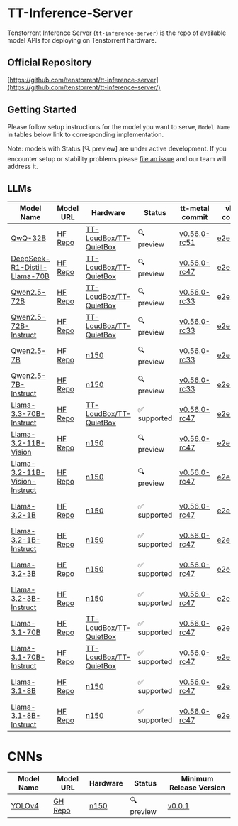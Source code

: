 # TT-Inference-Server

Tenstorrent Inference Server (`tt-inference-server`) is the repo of available model APIs for deploying on Tenstorrent hardware.

## Official Repository

[https://github.com/tenstorrent/tt-inference-server](https://github.com/tenstorrent/tt-inference-server/)


## Getting Started
Please follow setup instructions for the model you want to serve, `Model Name` in tables below link to corresponding implementation.

Note: models with Status [🔍 preview] are under active development. If you encounter setup or stability problems please [file an issue](https://github.com/tenstorrent/tt-inference-server/issues/new?template=Blank+issue) and our team will address it.

## LLMs

| Model Name | Model URL | Hardware | Status | tt-metal commit | vLLM commit | Docker Image |
|------------|-----------|----------|--------|-----------------|-------------|--------------|
| [QwQ-32B](vllm-tt-metal-llama3/README.md) | [HF Repo](https://huggingface.co/Qwen/QwQ-32B) | [TT-LoudBox/TT-QuietBox](https://tenstorrent.com/hardware/tt-quietbox) | 🔍 preview | [v0.56.0-rc51](https://github.com/tenstorrent/tt-metal/tree/v0.56.0-rc51) | [e2e0002a](https://github.com/tenstorrent/vllm/tree/e2e0002ac7dc) | [0.0.4-v0.56.0-rc51-e2e0002ac7dc](https://ghcr.io/tenstorrent/tt-inference-server/vllm-tt-metal-src-release-ubuntu-20.04-amd64) |
| [DeepSeek-R1-Distill-Llama-70B](vllm-tt-metal-llama3/README.md) | [HF Repo](https://huggingface.co/deepseek-ai/DeepSeek-R1-Distill-Llama-70B) | [TT-LoudBox/TT-QuietBox](https://tenstorrent.com/hardware/tt-quietbox) | 🔍 preview | [v0.56.0-rc47](https://github.com/tenstorrent/tt-metal/tree/v0.56.0-rc47) | [e2e0002a](https://github.com/tenstorrent/vllm/tree/e2e0002ac7dc) | [0.0.4-v0.56.0-rc47-e2e0002ac7dc](https://ghcr.io/tenstorrent/tt-inference-server/vllm-tt-metal-src-release-ubuntu-20.04-amd64) |
| [Qwen2.5-72B](vllm-tt-metal-llama3/README.md) | [HF Repo](https://huggingface.co/Qwen/Qwen2.5-72B) | [TT-LoudBox/TT-QuietBox](https://tenstorrent.com/hardware/tt-quietbox) | 🔍 preview | [v0.56.0-rc33](https://github.com/tenstorrent/tt-metal/tree/v0.56.0-rc33) | [e2e0002a](https://github.com/tenstorrent/vllm/tree/e2e0002ac7dc) | [0.0.4-v0.56.0-rc33-e2e0002ac7dc](https://ghcr.io/tenstorrent/tt-inference-server/vllm-tt-metal-src-release-ubuntu-20.04-amd64) |
| [Qwen2.5-72B-Instruct](vllm-tt-metal-llama3/README.md) | [HF Repo](https://huggingface.co/Qwen/Qwen2.5-72B-Instruct) | [TT-LoudBox/TT-QuietBox](https://tenstorrent.com/hardware/tt-quietbox) | 🔍 preview | [v0.56.0-rc33](https://github.com/tenstorrent/tt-metal/tree/v0.56.0-rc33) | [e2e0002a](https://github.com/tenstorrent/vllm/tree/e2e0002ac7dc) | [0.0.4-v0.56.0-rc33-e2e0002ac7dc](https://ghcr.io/tenstorrent/tt-inference-server/vllm-tt-metal-src-release-ubuntu-20.04-amd64) |
| [Qwen2.5-7B](vllm-tt-metal-llama3/README.md) | [HF Repo](https://huggingface.co/Qwen/Qwen2.5-7B) | [n150](https://tenstorrent.com/hardware/wormhole) | 🔍 preview | [v0.56.0-rc33](https://github.com/tenstorrent/tt-metal/tree/v0.56.0-rc33) | [e2e0002a](https://github.com/tenstorrent/vllm/tree/e2e0002ac7dc) | [0.0.4-v0.56.0-rc33-e2e0002ac7dc](https://ghcr.io/tenstorrent/tt-inference-server/vllm-tt-metal-src-release-ubuntu-20.04-amd64) |
| [Qwen2.5-7B-Instruct](vllm-tt-metal-llama3/README.md) | [HF Repo](https://huggingface.co/Qwen/Qwen2.5-7B-Instruct) | [n150](https://tenstorrent.com/hardware/wormhole) | 🔍 preview | [v0.56.0-rc33](https://github.com/tenstorrent/tt-metal/tree/v0.56.0-rc33) | [e2e0002a](https://github.com/tenstorrent/vllm/tree/e2e0002ac7dc) | [0.0.4-v0.56.0-rc33-e2e0002ac7dc](https://ghcr.io/tenstorrent/tt-inference-server/vllm-tt-metal-src-release-ubuntu-20.04-amd64) |
| [Llama-3.3-70B-Instruct](vllm-tt-metal-llama3/README.md) | [HF Repo](https://huggingface.co/meta-llama/Llama-3.3-70B-Instruct) | [TT-LoudBox/TT-QuietBox](https://tenstorrent.com/hardware/tt-quietbox) | ✅ supported | [v0.56.0-rc47](https://github.com/tenstorrent/tt-metal/tree/v0.56.0-rc47) | [e2e0002a](https://github.com/tenstorrent/vllm/tree/e2e0002ac7dc) | [0.0.4-v0.56.0-rc47-e2e0002ac7dc](https://ghcr.io/tenstorrent/tt-inference-server/vllm-tt-metal-src-release-ubuntu-20.04-amd64) |
| [Llama-3.2-11B-Vision](vllm-tt-metal-llama3/README.md) | [HF Repo](https://huggingface.co/meta-llama/Llama-3.2-11B-Vision) | [n150](https://tenstorrent.com/hardware/wormhole) | 🔍 preview | [v0.56.0-rc47](https://github.com/tenstorrent/tt-metal/tree/v0.56.0-rc47) | [e2e0002a](https://github.com/tenstorrent/vllm/tree/e2e0002ac7dc) | [0.0.4-v0.56.0-rc47-e2e0002ac7dc](https://ghcr.io/tenstorrent/tt-inference-server/vllm-tt-metal-src-release-ubuntu-20.04-amd64) |
| [Llama-3.2-11B-Vision-Instruct](vllm-tt-metal-llama3/README.md) | [HF Repo](https://huggingface.co/meta-llama/Llama-3.2-11B-Vision-Instruct) | [n150](https://tenstorrent.com/hardware/wormhole) | 🔍 preview | [v0.56.0-rc47](https://github.com/tenstorrent/tt-metal/tree/v0.56.0-rc47) | [e2e0002a](https://github.com/tenstorrent/vllm/tree/e2e0002ac7dc) | [0.0.4-v0.56.0-rc47-e2e0002ac7dc](https://ghcr.io/tenstorrent/tt-inference-server/vllm-tt-metal-src-release-ubuntu-20.04-amd64) |
| [Llama-3.2-1B](vllm-tt-metal-llama3/README.md) | [HF Repo](https://huggingface.co/meta-llama/Llama-3.2-1B) | [n150](https://tenstorrent.com/hardware/wormhole) | ✅ supported | [v0.56.0-rc47](https://github.com/tenstorrent/tt-metal/tree/v0.56.0-rc47) | [e2e0002a](https://github.com/tenstorrent/vllm/tree/e2e0002ac7dc) | [0.0.4-v0.56.0-rc47-e2e0002ac7dc](https://ghcr.io/tenstorrent/tt-inference-server/vllm-tt-metal-src-release-ubuntu-20.04-amd64) |
| [Llama-3.2-1B-Instruct](vllm-tt-metal-llama3/README.md) | [HF Repo](https://huggingface.co/meta-llama/Llama-3.2-1B-Instruct) | [n150](https://tenstorrent.com/hardware/wormhole) | ✅ supported | [v0.56.0-rc47](https://github.com/tenstorrent/tt-metal/tree/v0.56.0-rc47) | [e2e0002a](https://github.com/tenstorrent/vllm/tree/e2e0002ac7dc) | [0.0.4-v0.56.0-rc47-e2e0002ac7dc](https://ghcr.io/tenstorrent/tt-inference-server/vllm-tt-metal-src-release-ubuntu-20.04-amd64) |
| [Llama-3.2-3B](vllm-tt-metal-llama3/README.md) | [HF Repo](https://huggingface.co/meta-llama/Llama-3.2-3B) | [n150](https://tenstorrent.com/hardware/wormhole) | ✅ supported | [v0.56.0-rc47](https://github.com/tenstorrent/tt-metal/tree/v0.56.0-rc47) | [e2e0002a](https://github.com/tenstorrent/vllm/tree/e2e0002ac7dc) | [0.0.4-v0.56.0-rc47-e2e0002ac7dc](https://ghcr.io/tenstorrent/tt-inference-server/vllm-tt-metal-src-release-ubuntu-20.04-amd64) |
| [Llama-3.2-3B-Instruct](vllm-tt-metal-llama3/README.md) | [HF Repo](https://huggingface.co/meta-llama/Llama-3.2-3B-Instruct) | [n150](https://tenstorrent.com/hardware/wormhole) | ✅ supported | [v0.56.0-rc47](https://github.com/tenstorrent/tt-metal/tree/v0.56.0-rc47) | [e2e0002a](https://github.com/tenstorrent/vllm/tree/e2e0002ac7dc) | [0.0.4-v0.56.0-rc47-e2e0002ac7dc](https://ghcr.io/tenstorrent/tt-inference-server/vllm-tt-metal-src-release-ubuntu-20.04-amd64) |
| [Llama-3.1-70B](vllm-tt-metal-llama3/README.md) | [HF Repo](https://huggingface.co/meta-llama/Llama-3.1-70B) | [TT-LoudBox/TT-QuietBox](https://tenstorrent.com/hardware/tt-quietbox) | ✅ supported | [v0.56.0-rc47](https://github.com/tenstorrent/tt-metal/tree/v0.56.0-rc47) | [e2e0002a](https://github.com/tenstorrent/vllm/tree/e2e0002ac7dc) | [0.0.4-v0.56.0-rc47-e2e0002ac7dc](https://ghcr.io/tenstorrent/tt-inference-server/vllm-tt-metal-src-release-ubuntu-20.04-amd64) |
| [Llama-3.1-70B-Instruct](vllm-tt-metal-llama3/README.md) | [HF Repo](https://huggingface.co/meta-llama/Llama-3.1-70B-Instruct) | [TT-LoudBox/TT-QuietBox](https://tenstorrent.com/hardware/tt-quietbox) | ✅ supported | [v0.56.0-rc47](https://github.com/tenstorrent/tt-metal/tree/v0.56.0-rc47) | [e2e0002a](https://github.com/tenstorrent/vllm/tree/e2e0002ac7dc) | [0.0.4-v0.56.0-rc47-e2e0002ac7dc](https://ghcr.io/tenstorrent/tt-inference-server/vllm-tt-metal-src-release-ubuntu-20.04-amd64) |
| [Llama-3.1-8B](vllm-tt-metal-llama3/README.md) | [HF Repo](https://huggingface.co/meta-llama/Llama-3.1-8B) | [n150](https://tenstorrent.com/hardware/wormhole) | ✅ supported | [v0.56.0-rc47](https://github.com/tenstorrent/tt-metal/tree/v0.56.0-rc47) | [e2e0002a](https://github.com/tenstorrent/vllm/tree/e2e0002ac7dc) | [0.0.4-v0.56.0-rc47-e2e0002ac7dc](https://ghcr.io/tenstorrent/tt-inference-server/vllm-tt-metal-src-release-ubuntu-20.04-amd64) |
| [Llama-3.1-8B-Instruct](vllm-tt-metal-llama3/README.md) | [HF Repo](https://huggingface.co/meta-llama/Llama-3.1-8B-Instruct) | [n150](https://tenstorrent.com/hardware/wormhole) | ✅ supported | [v0.56.0-rc47](https://github.com/tenstorrent/tt-metal/tree/v0.56.0-rc47) | [e2e0002a](https://github.com/tenstorrent/vllm/tree/e2e0002ac7dc) | [0.0.4-v0.56.0-rc47-e2e0002ac7dc](https://ghcr.io/tenstorrent/tt-inference-server/vllm-tt-metal-src-release-ubuntu-20.04-amd64) |

# CNNs

| Model Name                    | Model URL                                                             | Hardware                                                                 | Status      | Minimum Release Version                                                          |
| ----------------------------- | --------------------------------------------------------------------- | ------------------------------------------------------------------------ | ----------- | -------------------------------------------------------------------------------- |
| [YOLOv4](tt-metal-yolov4/README.md)                        | [GH Repo](https://github.com/AlexeyAB/darknet)                    | [n150](https://tenstorrent.com/hardware/wormhole)                        | 🔍 preview  | [v0.0.1](https://github.com/tenstorrent/tt-inference-server/releases/tag/v0.0.1) |

